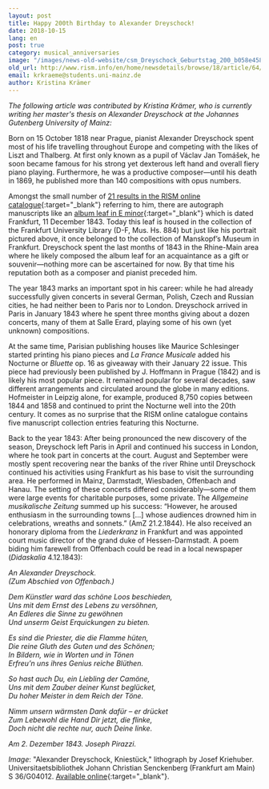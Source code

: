 ```yaml
---
layout: post
title: Happy 200th Birthday to Alexander Dreyschock!
date: 2018-10-15
lang: en
post: true
category: musical_anniversaries
image: "/images/news-old-website/csm_Dreyschock_Geburtstag_200_b058e458cf.jpg"
old_url: http://www.rism.info/en/home/newsdetails/browse/18/article/64/happy-200th-birthday-to-alexander-dreyschock.html
email: krkraeme@students.uni-mainz.de
author: Kristina Krämer
---
```


_The following article was contributed by Kristina Krämer, who is currently writing her master's thesis on Alexander Dreyschock at the Johannes Gutenberg University of Mainz:_

Born on 15 October 1818 near Prague, pianist Alexander Dreyschock spent most of his life travelling throughout Europe and competing with the likes of Liszt and Thalberg. At first only known as a pupil of Václav Jan Tomášek, he soon became famous for his strong yet dexterous left hand and overall fiery piano playing. Furthermore, he was a productive composer—until his death in 1869, he published more than 140 compositions with opus numbers.

Amongst the small number of [21 results in the RISM online catalogue](https://opac.rism.info/metaopac/perma.do?v=rism&q=-1%3d%22pe22499%22){:target="_blank"} referring to him, there are autograph manuscripts like an [album leaf in E minor](https://opac.rism.info/search?id=455002046&Language=en){:target="_blank"} which is dated Frankfurt, 11 December 1843. Today this leaf is housed in the collection of the Frankfurt University Library (D-F, Mus. Hs. 884) but just like his portrait pictured above, it once belonged to the collection of Manskopf’s Museum in Frankfurt. Dreyschock spent the last months of 1843 in the Rhine-Main area where he likely composed the album leaf for an acquaintance as a gift or souvenir—nothing more can be ascertained for now. By that time his reputation both as a composer and pianist preceded him.

The year 1843 marks an important spot in his career: while he had already successfully given concerts in several German, Polish, Czech and Russian cities, he had neither been to Paris nor to London. Dreyschock arrived in Paris in January 1843 where he spent three months giving about a dozen concerts, many of them at Salle Erard, playing some of his own (yet unknown) compositions.

At the same time, Parisian publishing houses like Maurice Schlesinger started printing his piano pieces and _La France Musicale_ added his Nocturne or _Bluette_ op. 16 as giveaway with their January 22 issue. This piece had previously been published by J. Hoffmann in Prague (1842) and is likely his most popular piece. It remained popular for several decades, saw different arrangements and circulated around the globe in many editions. Hofmeister in Leipzig alone, for example, produced 8,750 copies between 1844 and 1858 and continued to print the Nocturne well into the 20th century. It comes as no surprise that the RISM online catalogue contains five manuscript collection entries featuring this Nocturne.

Back to the year 1843: After being pronounced the new discovery of the season, Dreyschock left Paris in April and continued his success in London, where he took part in concerts at the court. August and September were mostly spent recovering near the banks of the river Rhine until Dreyschock continued his activities using Frankfurt as his base to visit the surrounding area. He performed in Mainz, Darmstadt, Wiesbaden, Offenbach and Hanau. The setting of these concerts differed considerably—some of them were large events for charitable purposes, some private. The _Allgemeine musikalische Zeitung_ summed up his success: “However, he aroused enthusiasm in the surrounding towns […] whose audiences drowned him in celebrations, wreaths and sonnets.” (AmZ 21.2.1844). He also received an honorary diploma from the _Liederkranz_ in Frankfurt and was appointed court music director of the grand duke of Hessen-Darmstadt. A poem biding him farewell from Offenbach could be read in a local newspaper (_Didaskalia_ 4.12.1843):

_An Alexander Dreyschock._  
_(Zum Abschied von Offenbach.)_  

_Dem Künstler ward das schöne Loos beschieden,_  
_Uns mit dem Ernst des Lebens zu versöhnen,_  
_An Edleres die Sinne zu gewöhnen_  
_Und unserm Geist Erquickungen zu bieten._  

_Es sind die Priester, die die Flamme hüten,_  
_Die reine Gluth des Guten und des Schönen;_  
_In Bildern, wie in Worten und in Tönen_  
_Erfreu’n uns ihres Genius reiche Blüthen._  

_So hast auch Du, ein Liebling der Camöne,_  
_Uns mit dem Zauber deiner Kunst beglücket,_  
_Du hoher Meister in dem Reich der Töne._  

_Nimm unsern wärmsten Dank dafür – er drücket_  
_Zum Lebewohl die Hand Dir jetzt, die flinke,_  
_Doch nicht die rechte nur, auch Deine linke._  

_Am 2. Dezember 1843. Joseph Pirazzi._


_Image_: "Alexander Dreyschock, Kniestück," lithograph by Josef Kriehuber. Universitaetsbibliothek Johann Christian Senckenberg (Frankfurt am Main) S 36/G04012. [Available online](http://nbn-resolving.org/urn:nbn:de:hebis:30:2-214911){:target="_blank"}.
